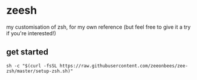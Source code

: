 # zeesh
my customisation of zsh, for my own reference (but feel free to give it a try if you're interested!)

## get started
```
sh -c "$(curl -fsSL https://raw.githubusercontent.com/zeeonbees/zee-zsh/master/setup-zsh.sh)"
```

